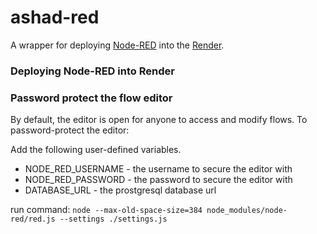 ashad-red
================

A wrapper for deploying [Node-RED](http://nodered.org) into the [Render](https://render.com/).

### Deploying Node-RED into Render

<!-- [![Deploy](https://www.herokucdn.com/deploy/button.png)](https://heroku.com/deploy?template=https://github.com/e-labInnovations/ashad) -->

### Password protect the flow editor

By default, the editor is open for anyone to access and modify flows. To password-protect the editor:

Add the following user-defined variables.

* NODE_RED_USERNAME - the username to secure the editor with
* NODE_RED_PASSWORD - the password to secure the editor with
* DATABASE_URL      - the prostgresql database url


run command: `node --max-old-space-size=384 node_modules/node-red/red.js --settings ./settings.js`
